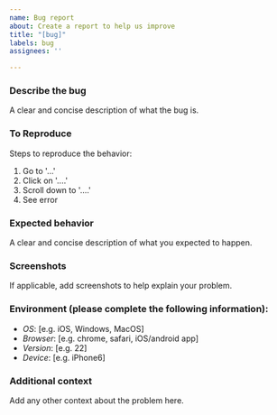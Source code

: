 ```yaml
---
name: Bug report
about: Create a report to help us improve
title: "[bug]"
labels: bug
assignees: ''

---
```


### Describe the bug
A clear and concise description of what the bug is.

### To Reproduce
Steps to reproduce the behavior:
1. Go to '...'
2. Click on '....'
3. Scroll down to '....'
4. See error

### Expected behavior
A clear and concise description of what you expected to happen.

### Screenshots
If applicable, add screenshots to help explain your problem.

### Environment (please complete the following information):
 - _OS_: [e.g. iOS, Windows, MacOS]
 - _Browser_: [e.g. chrome, safari, iOS/android app]
 - _Version_: [e.g. 22]
 - _Device_: [e.g. iPhone6]

### Additional context
Add any other context about the problem here.

